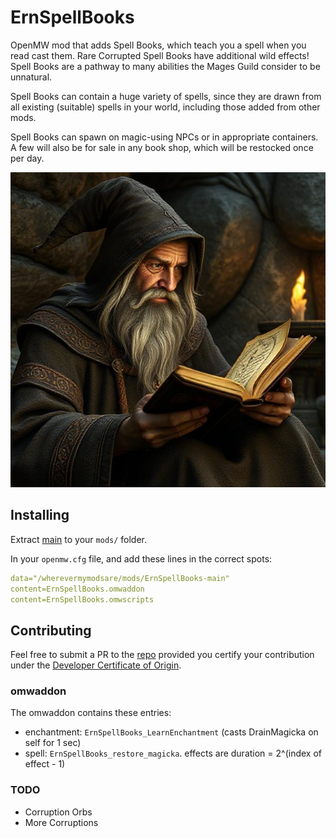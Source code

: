 # ErnSpellBooks
OpenMW mod that adds Spell Books, which teach you a spell when you read cast them. Rare Corrupted Spell Books have additional wild effects! Spell Books are a pathway to many abilities the Mages Guild consider to be unnatural.

Spell Books can contain a huge variety of spells, since they are drawn from all existing (suitable) spells in your world, including those added from other mods.

Spell Books can spawn on magic-using NPCs or in appropriate containers. A few will also be for sale in any book shop, which will be restocked once per day.

![a wizard with a spellbook, created with AI](title_image.jpg)

## Installing
Extract [main](https://github.com/erinpentecost/ErnSpellBooks/archive/refs/heads/main.zip) to your `mods/` folder.


In your `openmw.cfg` file, and add these lines in the correct spots:

```yaml
data="/wherevermymodsare/mods/ErnSpellBooks-main"
content=ErnSpellBooks.omwaddon
content=ErnSpellBooks.omwscripts
```

## Contributing

Feel free to submit a PR to the [repo](https://github.com/erinpentecost/ErnSpellBooks) provided you certify your contribution under the [Developer Certificate of Origin](https://developercertificate.org/).

### omwaddon
The omwaddon contains these entries:
* enchantment: `ErnSpellBooks_LearnEnchantment` (casts DrainMagicka on self for 1 sec)
* spell: `ErnSpellBooks_restore_magicka`. effects are duration = 2^(index of effect - 1)

### TODO
* Corruption Orbs
* More Corruptions